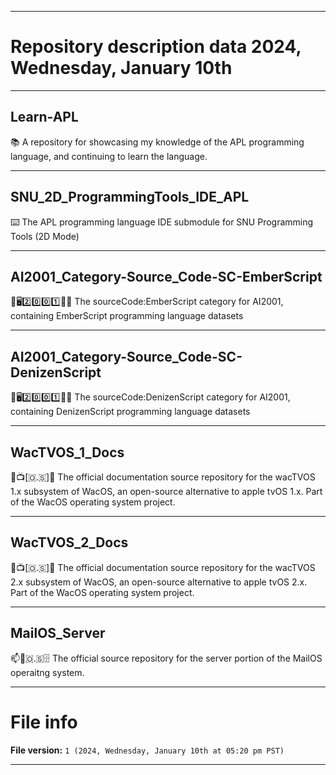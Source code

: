 
***

# Repository description data 2024, Wednesday, January 10th

---

## Learn-APL

📚️ A repository for showcasing my knowledge of the APL programming language, and continuing to learn the language.

---

## SNU_2D_ProgrammingTools_IDE_APL

⌨️ The APL programming language IDE submodule for SNU Programming Tools (2D Mode) 

---

## AI2001_Category-Source_Code-SC-EmberScript

🧠️🖥️2️⃣️0️⃣️0️⃣️1️⃣️💾️📜️ The sourceCode:EmberScript category for AI2001, containing EmberScript programming language datasets

---

## AI2001_Category-Source_Code-SC-DenizenScript

🧠️🖥️2️⃣️0️⃣️0️⃣️1️⃣️💾️📜️ The sourceCode:DenizenScript category for AI2001, containing DenizenScript programming language datasets

---

## WacTVOS_1_Docs

🍏️📺️[🇴.🇸]📖️ The official documentation source repository for the wacTVOS 1.x subsystem of WacOS, an open-source alternative to apple tvOS 1.x. Part of the WacOS operating system project.

---

## WacTVOS_2_Docs

🍏️📺️[🇴.🇸]📖️ The official documentation source repository for the wacTVOS 2.x subsystem of WacOS, an open-source alternative to apple tvOS 2.x. Part of the WacOS operating system project.

---

## MailOS_Server

📫️📧️🇴.🇸🗄️ The official source repository for the server portion of the MailOS operaitng system.

***

# File info

**File version:** `1 (2024, Wednesday, January 10th at 05:20 pm PST)`

***

